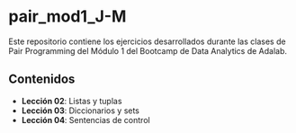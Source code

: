 # pair_mod1_J-M

Este repositorio contiene los ejercicios desarrollados durante las clases de Pair Programming del Módulo 1 del Bootcamp de Data Analytics de Adalab.

## Contenidos

- **Lección 02**: Listas y tuplas
- **Lección 03**: Diccionarios y sets
- **Lección 04**: Sentencias de control
